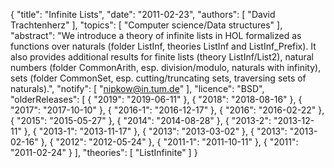 {
    "title": "Infinite Lists",
    "date": "2011-02-23",
    "authors": [
        "David Trachtenherz"
    ],
    "topics": [
        "Computer science/Data structures"
    ],
    "abstract": "We introduce a theory of infinite lists in HOL formalized as functions over naturals (folder ListInf, theories ListInf and ListInf_Prefix). It also provides additional results for finite lists (theory ListInf/List2), natural numbers (folder CommonArith, esp. division/modulo, naturals with infinity), sets (folder CommonSet, esp. cutting/truncating sets, traversing sets of naturals).",
    "notify": [
        "nipkow@in.tum.de"
    ],
    "licence": "BSD",
    "olderReleases": [
        {
            "2019": "2019-06-11"
        },
        {
            "2018": "2018-08-16"
        },
        {
            "2017": "2017-10-10"
        },
        {
            "2016-1": "2016-12-17"
        },
        {
            "2016": "2016-02-22"
        },
        {
            "2015": "2015-05-27"
        },
        {
            "2014": "2014-08-28"
        },
        {
            "2013-2": "2013-12-11"
        },
        {
            "2013-1": "2013-11-17"
        },
        {
            "2013": "2013-03-02"
        },
        {
            "2013": "2013-02-16"
        },
        {
            "2012": "2012-05-24"
        },
        {
            "2011-1": "2011-10-11"
        },
        {
            "2011": "2011-02-24"
        }
    ],
    "theories": [
        "ListInfinite"
    ]
}